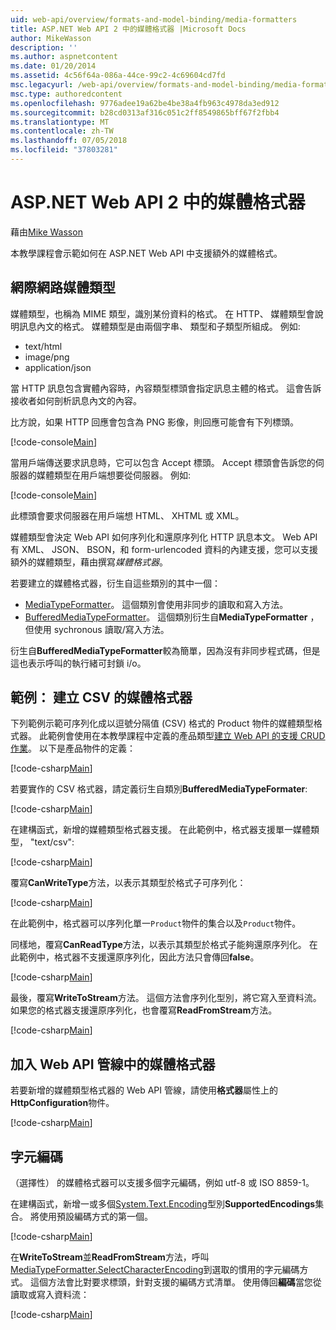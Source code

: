 ```yaml
---
uid: web-api/overview/formats-and-model-binding/media-formatters
title: ASP.NET Web API 2 中的媒體格式器 |Microsoft Docs
author: MikeWasson
description: ''
ms.author: aspnetcontent
ms.date: 01/20/2014
ms.assetid: 4c56f64a-086a-44ce-99c2-4c69604cd7fd
msc.legacyurl: /web-api/overview/formats-and-model-binding/media-formatters
msc.type: authoredcontent
ms.openlocfilehash: 9776adee19a62be4be38a4fb963c4978da3ed912
ms.sourcegitcommit: b28cd0313af316c051c2ff8549865bff67f2fbb4
ms.translationtype: MT
ms.contentlocale: zh-TW
ms.lasthandoff: 07/05/2018
ms.locfileid: "37803281"
---
```

<a name="media-formatters-in-aspnet-web-api-2"></a>ASP.NET Web API 2 中的媒體格式器
====================
藉由[Mike Wasson](https://github.com/MikeWasson)

本教學課程會示範如何在 ASP.NET Web API 中支援額外的媒體格式。

## <a name="internet-media-types"></a>網際網路媒體類型

媒體類型，也稱為 MIME 類型，識別某份資料的格式。 在 HTTP、 媒體類型會說明訊息內文的格式。 媒體類型是由兩個字串、 類型和子類型所組成。 例如: 

- text/html
- image/png
- application/json

當 HTTP 訊息包含實體內容時，內容類型標頭會指定訊息主體的格式。 這會告訴接收者如何剖析訊息內文的內容。

比方說，如果 HTTP 回應會包含為 PNG 影像，則回應可能會有下列標頭。

[!code-console[Main](media-formatters/samples/sample1.cmd)]

當用戶端傳送要求訊息時，它可以包含 Accept 標頭。 Accept 標頭會告訴您的伺服器的媒體類型在用戶端想要從伺服器。 例如: 

[!code-console[Main](media-formatters/samples/sample2.cmd)]

此標頭會要求伺服器在用戶端想 HTML、 XHTML 或 XML。

媒體類型會決定 Web API 如何序列化和還原序列化 HTTP 訊息本文。 Web API 有 XML、 JSON、 BSON，和 form-urlencoded 資料的內建支援，您可以支援額外的媒體類型，藉由撰寫*媒體格式器*。

若要建立的媒體格式器，衍生自這些類別的其中一個：

- [MediaTypeFormatter](https://msdn.microsoft.com/library/system.net.http.formatting.mediatypeformatter.aspx)。 這個類別會使用非同步的讀取和寫入方法。
- [BufferedMediaTypeFormatter](https://msdn.microsoft.com/library/system.net.http.formatting.bufferedmediatypeformatter.aspx)。 這個類別衍生自**MediaTypeFormatter** ，但使用 sychronous 讀取/寫入方法。

衍生自**BufferedMediaTypeFormatter**較為簡單，因為沒有非同步程式碼，但是這也表示呼叫的執行緒可封鎖 i/o。

## <a name="example-creating-a-csv-media-formatter"></a>範例： 建立 CSV 的媒體格式器

下列範例示範可序列化成以逗號分隔值 (CSV) 格式的 Product 物件的媒體類型格式器。 此範例會使用在本教學課程中定義的產品類型[建立 Web API 的支援 CRUD 作業](../older-versions/creating-a-web-api-that-supports-crud-operations.md)。 以下是產品物件的定義：

[!code-csharp[Main](media-formatters/samples/sample3.cs)]

若要實作的 CSV 格式器，請定義衍生自類別**BufferedMediaTypeFormater**:

[!code-csharp[Main](media-formatters/samples/sample4.cs)]

在建構函式，新增的媒體類型格式器支援。 在此範例中，格式器支援單一媒體類型， &quot;text/csv&quot;:

[!code-csharp[Main](media-formatters/samples/sample5.cs)]

覆寫**CanWriteType**方法，以表示其類型於格式子可序列化：

[!code-csharp[Main](media-formatters/samples/sample6.cs)]

在此範例中，格式器可以序列化單一`Product`物件的集合以及`Product`物件。

同樣地，覆寫**CanReadType**方法，以表示其類型於格式子能夠還原序列化。 在此範例中，格式器不支援還原序列化，因此方法只會傳回**false**。

[!code-csharp[Main](media-formatters/samples/sample7.cs)]

最後，覆寫**WriteToStream**方法。 這個方法會序列化型別，將它寫入至資料流。 如果您的格式器支援還原序列化，也會覆寫**ReadFromStream**方法。

[!code-csharp[Main](media-formatters/samples/sample8.cs)]

## <a name="adding-a-media-formatter-to-the-web-api-pipeline"></a>加入 Web API 管線中的媒體格式器

若要新增的媒體類型格式器的 Web API 管線，請使用**格式器**屬性上的**HttpConfiguration**物件。

[!code-csharp[Main](media-formatters/samples/sample9.cs)]

## <a name="character-encodings"></a>字元編碼

（選擇性） 的媒體格式器可以支援多個字元編碼，例如 utf-8 或 ISO 8859-1。

在建構函式，新增一或多個[System.Text.Encoding](https://msdn.microsoft.com/library/system.text.encoding.aspx)型別**SupportedEncodings**集合。 將使用預設編碼方式的第一個。

[!code-csharp[Main](media-formatters/samples/sample10.cs?highlight=6-7)]

在**WriteToStream**並**ReadFromStream**方法，呼叫[MediaTypeFormatter.SelectCharacterEncoding](https://msdn.microsoft.com/library/hh969054.aspx)到選取的慣用的字元編碼方式。 這個方法會比對要求標頭，針對支援的編碼方式清單。 使用傳回**編碼**當您從讀取或寫入資料流：

[!code-csharp[Main](media-formatters/samples/sample11.cs?highlight=3,5)]
